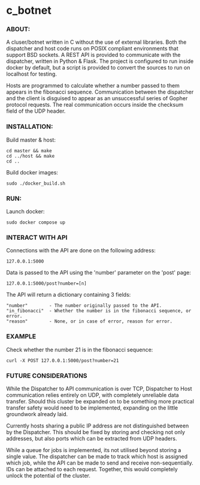 # c_botnet


### ABOUT:

A cluser/botnet written in C without the use of external libraries. Both the dispatcher and host code runs on POSIX compliant environments that support BSD sockets. A REST API is provided to communicate with the dispatcher, written in Python & Flask. The project is configured to run inside docker by default, but a script is provided to convert the sources to run on localhost for testing.

Hosts are programmed to calculate whether a number passed to them appears in the fibonacci sequence. Communication between the dispatcher and the client is disguised to appear as an unsuccessful series of Gopher protocol requests. The real communication occurs inside the checksum field of the UDP header.



### INSTALLATION:

Build master & host:
```
cd master && make
cd ../host && make
cd ..
```

Build docker images:
```
sudo ./docker_build.sh
```


### RUN:

Launch docker:
```
sudo docker compose up
```


### INTERACT WITH API

Connections with the API are done on the following address:
```
127.0.0.1:5000
```

Data is passed to the API using the 'number' parameter on the 'post' page:
```
127.0.0.1:5000/post?number=[n]
```

The API will return a dictionary containing 3 fields:
```
"number"		- The number originally passed to the API.
"in_fibonacci"	- Whether the number is in the fibonacci sequence, or error.
"reason"		- None, or in case of error, reason for error.
```


### EXAMPLE

Check whether the number 21 is in the fibonacci sequence:
```
curl -X POST 127.0.0.1:5000/post?number=21
```


### FUTURE CONSIDERATIONS

While the Dispatcher to API communication is over TCP, Dispatcher to Host communication relies entirely on UDP, with completely unreliable data transfer. Should this cluster be expanded on to be something more practical transfer safety would need to be implemented, expanding on the little groundwork already laid.

Currently hosts sharing a public IP address are not distinguished between by the Dispatcher. This should be fixed by storing and checking not only addresses, but also ports which can be extracted from UDP headers.

While a queue for jobs is implemented, its not utilised beyond storing a single value. The dispatcher can be made to track which host is assigned which job, while the API can be made to send and receive non-sequentially. IDs can be attached to each request. Together, this would completely unlock the potential of the cluster.
